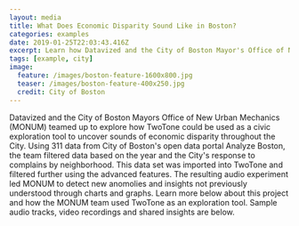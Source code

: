 ```yaml
---
layout: media
title: What Does Economic Disparity Sound Like in Boston?
categories: examples
date: 2019-01-25T22:03:43.416Z
excerpt: Learn how Datavized and the City of Boston Mayor's Office of New Urban Mechanics used TwoTone as a civic exploration tool.
tags: [example, city]
image:
  feature: /images/boston-feature-1600x800.jpg
  teaser: /images/boston-feature-400x250.jpg
  credit: City of Boston
---
```

Datavized and the City of Boston Mayors Office of New Urban Mechanics (MONUM) teamed up to explore how TwoTone could be used as a civic exploration tool to uncover sounds of economic disparity throughout the City. Using 311 data from City of Boston's open data portal Analyze Boston, the team filtered data based on the year and the City's response to complains by neighborhood. This data set was imported into TwoTone and filtered further using the advanced features. The resulting audio experiment led MONUM to detect new anomolies and insights not previously understood through charts and graphs. Learn more below about this project and how the MONUM team used TwoTone as an exploration tool. Sample audio tracks, video recordings and shared insights are below.